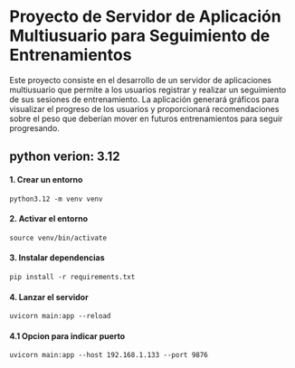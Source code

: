 # Proyecto de Servidor de Aplicación Multiusuario para Seguimiento de Entrenamientos

Este proyecto consiste en el desarrollo de un servidor de aplicaciones multiusuario que permite a los usuarios registrar y realizar un seguimiento de sus sesiones de entrenamiento. La aplicación generará gráficos para visualizar el progreso de los usuarios y proporcionará recomendaciones sobre el peso que deberían mover en futuros entrenamientos para seguir progresando.

## python verion: 3.12

#### 1. Crear un entorno
```
python3.12 -m venv venv 
```
#### 2. Activar el entorno

```
source venv/bin/activate 
```
#### 3. Instalar dependencias
```
pip install -r requirements.txt 
```
#### 4. Lanzar el servidor
```
uvicorn main:app --reload
```
#### 4.1 Opcion para indicar puerto
```
uvicorn main:app --host 192.168.1.133 --port 9876
```